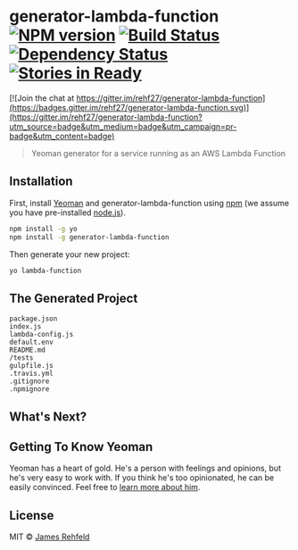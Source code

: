 # generator-lambda-function [![NPM version][npm-image]][npm-url] [![Build Status][travis-image]][travis-url] [![Dependency Status][daviddm-image]][daviddm-url] [![Stories in Ready](https://badge.waffle.io/rehf27/generator-lambda-function.svg?label=ready&title=Ready)](http://waffle.io/rehf27/generator-lambda-function)

[![Join the chat at https://gitter.im/rehf27/generator-lambda-function](https://badges.gitter.im/rehf27/generator-lambda-function.svg)](https://gitter.im/rehf27/generator-lambda-function?utm_source=badge&utm_medium=badge&utm_campaign=pr-badge&utm_content=badge)
> Yeoman generator for a service running as an AWS Lambda Function

## Installation

First, install [Yeoman](http://yeoman.io) and generator-lambda-function using [npm](https://www.npmjs.com/) (we assume you have pre-installed [node.js](https://nodejs.org/)).

```bash
npm install -g yo
npm install -g generator-lambda-function
```

Then generate your new project:

```bash
yo lambda-function
```

## The Generated Project
```
package.json
index.js
lambda-config.js
default.env
README.md
/tests
gulpfile.js
.travis.yml
.gitignore
.npmignore
```

## What's Next?



## Getting To Know Yeoman

Yeoman has a heart of gold. He&#39;s a person with feelings and opinions, but he&#39;s very easy to work with. If you think he&#39;s too opinionated, he can be easily convinced. Feel free to [learn more about him](http://yeoman.io/).

## License

MIT © [James Rehfeld](http://rehf27.github.io)


[npm-image]: https://badge.fury.io/js/generator-lambda-function.svg
[npm-url]: https://npmjs.org/package/generator-lambda-function
[travis-image]: https://travis-ci.org/rehf27/generator-lambda-function.svg?branch=master
[travis-url]: https://travis-ci.org/rehf27/generator-lambda-function
[daviddm-image]: https://david-dm.org/rehf27/generator-lambda-function.svg?theme=shields.io
[daviddm-url]: https://david-dm.org/rehf27/generator-lambda-function
